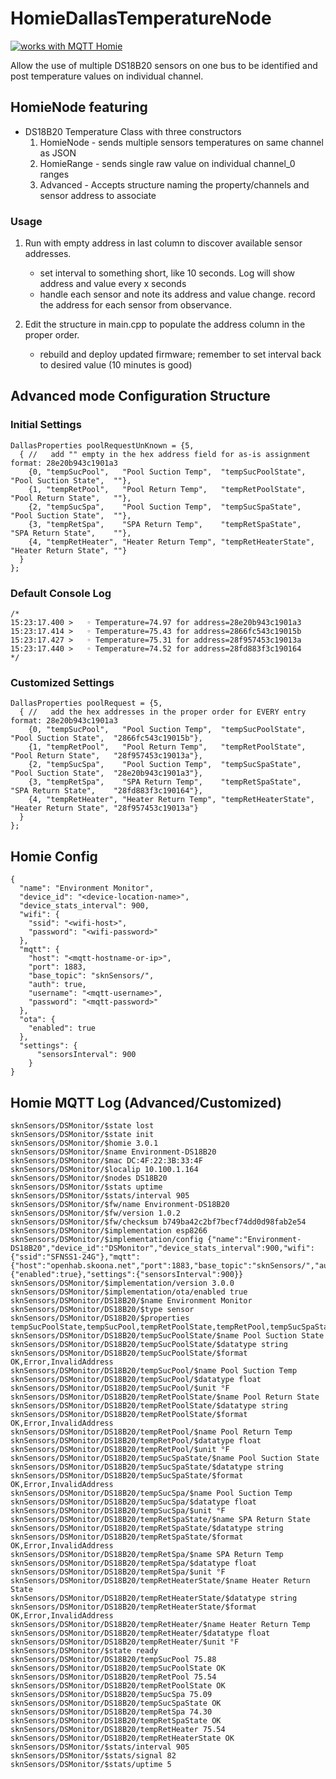 # HomieDallasTemperatureNode
<a href="https://homieiot.github.io/">
  <img src="https://homieiot.github.io/img/works-with-homie.png" alt="works with MQTT Homie">
</a>

Allow the use of multiple DS18B20 sensors on one bus to be identified and post temperature values on individual channel.

## HomieNode featuring
- DS18B20 Temperature Class with three constructors
    1. HomieNode  - sends multiple sensors temperatures on same channel as JSON
    2. HomieRange - sends single raw value on individual channel_0 ranges
    3. Advanced   - Accepts structure naming the property/channels and sensor address to associate

### Usage
1. Run with empty address in last column to discover available sensor addresses.
    - set interval to something short, like 10 seconds.  Log will show address and value every x seconds
    - handle each sensor and note its address and value change.  record the address for each sensor from observance.

2. Edit the structure in main.cpp to populate the address column in the proper order.
    - rebuild and deploy updated firmware; remember to set interval back to desired value (10 minutes is good)


## Advanced mode Configuration Structure

### Initial Settings
```
DallasProperties poolRequestUnKnown = {5, 
  { //   add "" empty in the hex address field for as-is assignment           format: 28e20b943c1901a3
    {0, "tempSucPool",   "Pool Suction Temp",  "tempSucPoolState",   "Pool Suction State",  ""},
    {1, "tempRetPool",   "Pool Return Temp",   "tempRetPoolState",   "Pool Return State",   ""},
    {2, "tempSucSpa",    "Pool Suction Temp",  "tempSucSpaState",    "Pool Suction State",  ""},
    {3, "tempRetSpa",    "SPA Return Temp",    "tempRetSpaState",    "SPA Return State",    ""},
    {4, "tempRetHeater", "Heater Return Temp", "tempRetHeaterState", "Heater Return State", ""}
  }
};
```

### Default Console Log
```
/*
15:23:17.400 >   ◦ Temperature=74.97 for address=28e20b943c1901a3
15:23:17.414 >   ◦ Temperature=75.43 for address=2866fc543c19015b
15:23:17.427 >   ◦ Temperature=75.31 for address=28f957453c19013a
15:23:17.440 >   ◦ Temperature=74.52 for address=28fd883f3c190164
*/
```

### Customized Settings
```
DallasProperties poolRequest = {5, 
  { //   add the hex addresses in the proper order for EVERY entry                   format: 28e20b943c1901a3
    {0, "tempSucPool",   "Pool Suction Temp",  "tempSucPoolState",   "Pool Suction State",  "2866fc543c19015b"},
    {1, "tempRetPool",   "Pool Return Temp",   "tempRetPoolState",   "Pool Return State",   "28f957453c19013a"},
    {2, "tempSucSpa",    "Pool Suction Temp",  "tempSucSpaState",    "Pool Suction State",  "28e20b943c1901a3"},
    {3, "tempRetSpa",    "SPA Return Temp",    "tempRetSpaState",    "SPA Return State",    "28fd883f3c190164"},
    {4, "tempRetHeater", "Heater Return Temp", "tempRetHeaterState", "Heater Return State", "28f957453c19013a"}
  }
};
```

## Homie Config

```
{
  "name": "Environment Monitor",
  "device_id": "<device-location-name>",
  "device_stats_interval": 900,  
  "wifi": {
    "ssid": "<wifi-host>",
    "password": "<wifi-password>"
  },
  "mqtt": {
    "host": "<mqtt-hostname-or-ip>",
    "port": 1883,
	"base_topic": "sknSensors/",
    "auth": true,
    "username": "<mqtt-username>",
    "password": "<mqtt-password>"
  },
  "ota": {
    "enabled": true
  },
  "settings": {
      "sensorsInterval": 900
    }
}
```

## Homie MQTT Log (Advanced/Customized)
```
sknSensors/DSMonitor/$state lost
sknSensors/DSMonitor/$state init
sknSensors/DSMonitor/$homie 3.0.1
sknSensors/DSMonitor/$name Environment-DS18B20
sknSensors/DSMonitor/$mac DC:4F:22:3B:33:4F
sknSensors/DSMonitor/$localip 10.100.1.164
sknSensors/DSMonitor/$nodes DS18B20
sknSensors/DSMonitor/$stats uptime
sknSensors/DSMonitor/$stats/interval 905
sknSensors/DSMonitor/$fw/name Environment-DS18B20
sknSensors/DSMonitor/$fw/version 1.0.2
sknSensors/DSMonitor/$fw/checksum b749ba42c2bf7becf74dd0d98fab2e54
sknSensors/DSMonitor/$implementation esp8266
sknSensors/DSMonitor/$implementation/config {"name":"Environment-DS18B20","device_id":"DSMonitor","device_stats_interval":900,"wifi":{"ssid":"SFNSS1-24G"},"mqtt":{"host":"openhab.skoona.net","port":1883,"base_topic":"sknSensors/","auth":true},"ota":{"enabled":true},"settings":{"sensorsInterval":900}}
sknSensors/DSMonitor/$implementation/version 3.0.0
sknSensors/DSMonitor/$implementation/ota/enabled true
sknSensors/DSMonitor/DS18B20/$name Environment Monitor
sknSensors/DSMonitor/DS18B20/$type sensor
sknSensors/DSMonitor/DS18B20/$properties tempSucPoolState,tempSucPool,tempRetPoolState,tempRetPool,tempSucSpaState,tempSucSpa,tempRetSpaState,tempRetSpa,tempRetHeaterState,tempRetHeater
sknSensors/DSMonitor/DS18B20/tempSucPoolState/$name Pool Suction State
sknSensors/DSMonitor/DS18B20/tempSucPoolState/$datatype string
sknSensors/DSMonitor/DS18B20/tempSucPoolState/$format OK,Error,InvalidAddress
sknSensors/DSMonitor/DS18B20/tempSucPool/$name Pool Suction Temp
sknSensors/DSMonitor/DS18B20/tempSucPool/$datatype float
sknSensors/DSMonitor/DS18B20/tempSucPool/$unit °F
sknSensors/DSMonitor/DS18B20/tempRetPoolState/$name Pool Return State
sknSensors/DSMonitor/DS18B20/tempRetPoolState/$datatype string
sknSensors/DSMonitor/DS18B20/tempRetPoolState/$format OK,Error,InvalidAddress
sknSensors/DSMonitor/DS18B20/tempRetPool/$name Pool Return Temp
sknSensors/DSMonitor/DS18B20/tempRetPool/$datatype float
sknSensors/DSMonitor/DS18B20/tempRetPool/$unit °F
sknSensors/DSMonitor/DS18B20/tempSucSpaState/$name Pool Suction State
sknSensors/DSMonitor/DS18B20/tempSucSpaState/$datatype string
sknSensors/DSMonitor/DS18B20/tempSucSpaState/$format OK,Error,InvalidAddress
sknSensors/DSMonitor/DS18B20/tempSucSpa/$name Pool Suction Temp
sknSensors/DSMonitor/DS18B20/tempSucSpa/$datatype float
sknSensors/DSMonitor/DS18B20/tempSucSpa/$unit °F
sknSensors/DSMonitor/DS18B20/tempRetSpaState/$name SPA Return State
sknSensors/DSMonitor/DS18B20/tempRetSpaState/$datatype string
sknSensors/DSMonitor/DS18B20/tempRetSpaState/$format OK,Error,InvalidAddress
sknSensors/DSMonitor/DS18B20/tempRetSpa/$name SPA Return Temp
sknSensors/DSMonitor/DS18B20/tempRetSpa/$datatype float
sknSensors/DSMonitor/DS18B20/tempRetSpa/$unit °F
sknSensors/DSMonitor/DS18B20/tempRetHeaterState/$name Heater Return State
sknSensors/DSMonitor/DS18B20/tempRetHeaterState/$datatype string
sknSensors/DSMonitor/DS18B20/tempRetHeaterState/$format OK,Error,InvalidAddress
sknSensors/DSMonitor/DS18B20/tempRetHeater/$name Heater Return Temp
sknSensors/DSMonitor/DS18B20/tempRetHeater/$datatype float
sknSensors/DSMonitor/DS18B20/tempRetHeater/$unit °F
sknSensors/DSMonitor/$state ready
sknSensors/DSMonitor/DS18B20/tempSucPool 75.88
sknSensors/DSMonitor/DS18B20/tempSucPoolState OK
sknSensors/DSMonitor/DS18B20/tempRetPool 75.54
sknSensors/DSMonitor/DS18B20/tempRetPoolState OK
sknSensors/DSMonitor/DS18B20/tempSucSpa 75.09
sknSensors/DSMonitor/DS18B20/tempSucSpaState OK
sknSensors/DSMonitor/DS18B20/tempRetSpa 74.30
sknSensors/DSMonitor/DS18B20/tempRetSpaState OK
sknSensors/DSMonitor/DS18B20/tempRetHeater 75.54
sknSensors/DSMonitor/DS18B20/tempRetHeaterState OK
sknSensors/DSMonitor/$stats/interval 905
sknSensors/DSMonitor/$stats/signal 82
sknSensors/DSMonitor/$stats/uptime 5

```